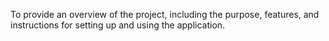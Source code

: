 To provide an overview of the project, including the purpose, features, and instructions for setting up and using the application.